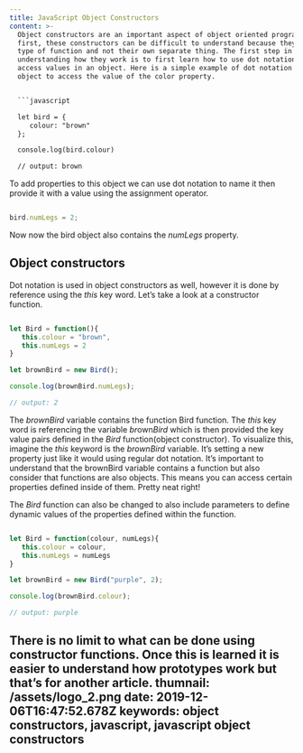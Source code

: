 ```yaml
---
title: JavaScript Object Constructors
content: >-
  Object constructors are an important aspect of object oriented programming. At
  first, these constructors can be difficult to understand because they are a
  type of function and not their own separate thing. The first step in
  understanding how they work is to first learn how to use dot notation to
  access values in an object. Here is a simple example of dot notation on an
  object to access the value of the color property.


  ```javascript

  let bird = {
     colour: "brown"
  };

  console.log(bird.colour)

  // output: brown

  ```


  To add properties to this object we can use dot notation to name it then provide it with a value using the assignment operator.


  ```javascript

  bird.numLegs = 2;

  ```


  Now now the bird object also contains the *numLegs* property.


  ## Object constructors


  Dot notation is used in object constructors as well, however it is done by reference using the *this* key word. Let’s take a look at a constructor function.


  ```javascript

  let Bird = function(){
     this.colour = "brown",
     this.numLegs = 2
  }

  let brownBird = new Bird();

  console.log(brownBird.numLegs);

  // output: 2

  ```


  The *brownBird* variable contains the function Bird function. The *this* key word is referencing the variable *br*own*Bird* which is then provided the key value pairs defined in the *Bird* function(object constructor). To visualize this, imagine the *this* keyword is the *brownBird* variable. It’s setting a new property just like it would using regular dot notation. It’s important to understand that the brownBird variable contains a function but also consider that functions are also objects. This means you can access certain properties defined inside of them. Pretty neat right!


  The *Bird* function can also be changed to also include parameters to define dynamic values of the properties defined within the function.


  ```javascript

  let Bird = function(colour, numLegs){
     this.colour = colour,
     this.numLegs = numLegs
  }

  let brownBird = new Bird("purple", 2);

  console.log(brownBird.colour);

  // output: purple

  ```


  There is no limit to what can be done using constructor functions. Once this is learned it is easier to understand how prototypes work but that’s for another article.
thumnail: /assets/logo_2.png
date: 2019-12-06T16:47:52.678Z
keywords: object constructors, javascript, javascript object constructors
---
```

